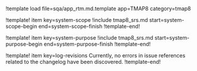 !template load file=sqa/app_rtm.md.template app=TMAP8 category=tmap8

!template! item key=system-scope 
!include tmap8_srs.md start=system-scope-begin end=system-scope-finish 
!template-end!

!template! item key=system-purpose 
!include tmap8_srs.md start=system-purpose-begin end=system-purpose-finish
!template-end!

!template! item key=log-revisions
Currently, no errors in issue references related to the changelog have been discovered. 
!template-end!
